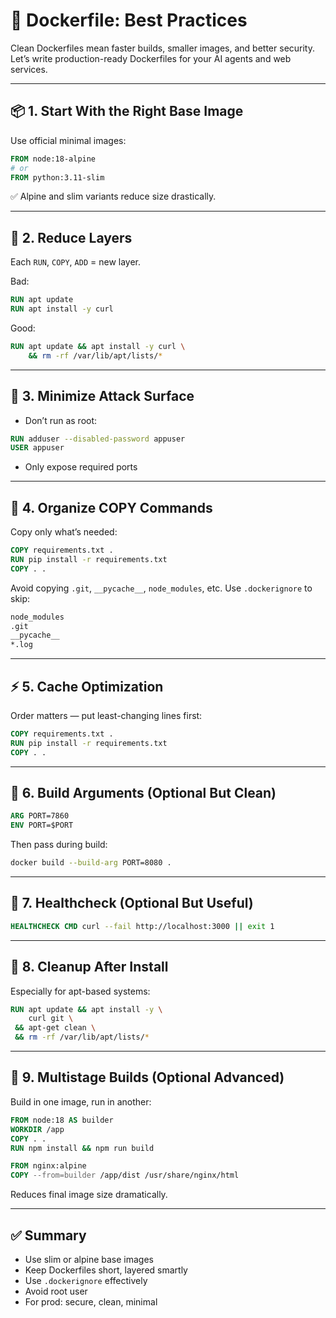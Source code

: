 # 🧪 Dockerfile: Best Practices

Clean Dockerfiles mean faster builds, smaller images, and better security. Let’s write production-ready Dockerfiles for your AI agents and web services.

---

## 📦 1. Start With the Right Base Image

Use official minimal images:

```Dockerfile
FROM node:18-alpine
# or
FROM python:3.11-slim
```

✅ Alpine and slim variants reduce size drastically.

---

## 🧹 2. Reduce Layers

Each `RUN`, `COPY`, `ADD` = new layer.

Bad:

```Dockerfile
RUN apt update
RUN apt install -y curl
```

Good:

```Dockerfile
RUN apt update && apt install -y curl \
    && rm -rf /var/lib/apt/lists/*
```

---

## 🔐 3. Minimize Attack Surface

* Don’t run as root:

```Dockerfile
RUN adduser --disabled-password appuser
USER appuser
```

* Only expose required ports

---

## 📁 4. Organize COPY Commands

Copy only what’s needed:

```Dockerfile
COPY requirements.txt .
RUN pip install -r requirements.txt
COPY . .
```

Avoid copying `.git`, `__pycache__`, `node_modules`, etc.
Use `.dockerignore` to skip:

```bash
node_modules
.git
__pycache__
*.log
```

---

## ⚡ 5. Cache Optimization

Order matters — put least-changing lines first:

```Dockerfile
COPY requirements.txt .
RUN pip install -r requirements.txt
COPY . .
```

---

## 🧪 6. Build Arguments (Optional But Clean)

```Dockerfile
ARG PORT=7860
ENV PORT=$PORT
```

Then pass during build:

```bash
docker build --build-arg PORT=8080 .
```

---

## 🧪 7. Healthcheck (Optional But Useful)

```Dockerfile
HEALTHCHECK CMD curl --fail http://localhost:3000 || exit 1
```

---

## 🧼 8. Cleanup After Install

Especially for apt-based systems:

```Dockerfile
RUN apt update && apt install -y \
    curl git \
 && apt-get clean \
 && rm -rf /var/lib/apt/lists/*
```

---

## 🧪 9. Multistage Builds (Optional Advanced)

Build in one image, run in another:

```Dockerfile
FROM node:18 AS builder
WORKDIR /app
COPY . .
RUN npm install && npm run build

FROM nginx:alpine
COPY --from=builder /app/dist /usr/share/nginx/html
```

Reduces final image size dramatically.

---

## ✅ Summary

* Use slim or alpine base images
* Keep Dockerfiles short, layered smartly
* Use `.dockerignore` effectively
* Avoid root user
* For prod: secure, clean, minimal


